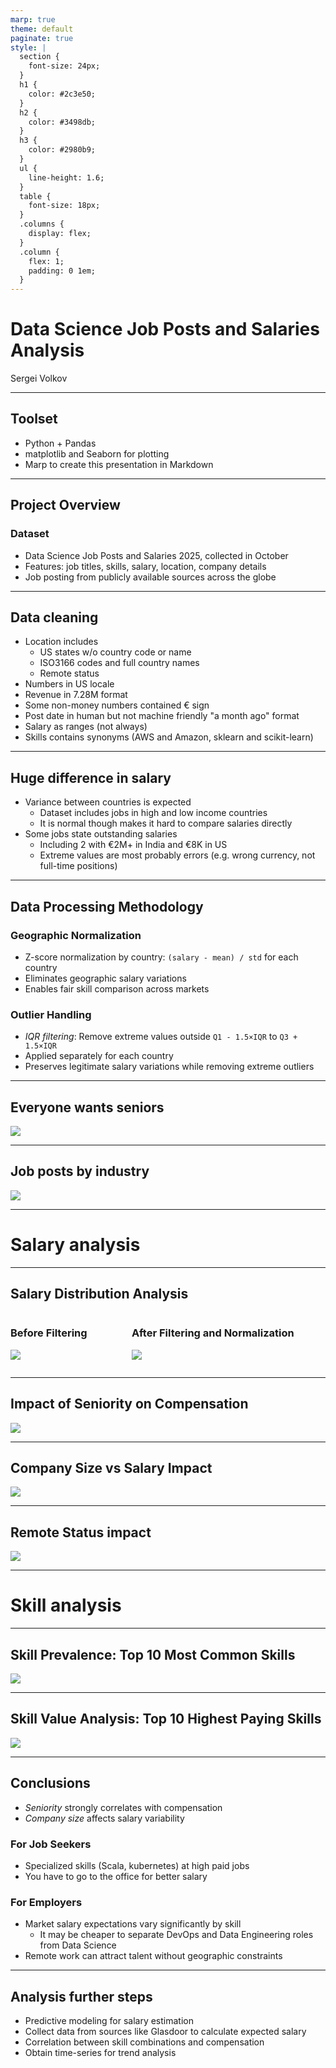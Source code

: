 ```yaml
---
marp: true
theme: default
paginate: true
style: |
  section {
    font-size: 24px;
  }
  h1 {
    color: #2c3e50;
  }
  h2 {
    color: #3498db;
  }
  h3 {
    color: #2980b9;
  }
  ul {
    line-height: 1.6;
  }
  table {
    font-size: 18px;
  }
  .columns {
    display: flex;
  }
  .column {
    flex: 1;
    padding: 0 1em;
  }
---
```


# Data Science Job Posts and Salaries Analysis

Sergei Volkov

---

## Toolset

- Python + Pandas
- matplotlib and Seaborn for plotting
- Marp to create this presentation in Markdown

---

## Project Overview

### Dataset

- Data Science Job Posts and Salaries 2025, collected in October
- Features: job titles, skills, salary, location, company details
- Job posting from publicly available sources across the globe

---

## Data cleaning

- Location includes
  - US states w/o country code or name
  - ISO3166 codes and full country names
  - Remote status
- Numbers in US locale
- Revenue in 7.28M format
- Some non-money numbers contained € sign
- Post date in human but not machine friendly "a month ago" format
- Salary as ranges (not always)
- Skills contains synonyms (AWS and Amazon, sklearn and scikit-learn)

---

## Huge difference in salary

- Variance between countries is expected
  - Dataset includes jobs in high and low income countries
  - It is normal though makes it hard to compare salaries directly
- Some jobs state outstanding salaries
  - Including 2 with €2M+ in India and €8K in US
  - Extreme values are most probably errors (e.g. wrong currency, not full-time positions)

---

## Data Processing Methodology

### Geographic Normalization
- Z-score normalization by country: `(salary - mean) / std` for each country
- Eliminates geographic salary variations
- Enables fair skill comparison across markets

### Outlier Handling
- *IQR filtering*: Remove extreme values outside `Q1 - 1.5×IQR` to `Q3 + 1.5×IQR`
- Applied separately for each country
- Preserves legitimate salary variations while removing extreme outliers

---

## Everyone wants seniors

![](./job_postings_by_seniority.png)

---

## Job posts by industry

![](./job_postings_by_industry.png)

---

# Salary analysis

---

## Salary Distribution Analysis

<div class="columns">
<div class="column">

### Before Filtering
![](./salary_dist_before.png)

</div>
<div class="column">

### After Filtering and Normalization
![](./salary_dist_after.png)

</div>
</div>

---

## Impact of Seniority on Compensation

![](./salary_by_seniority.png)

---

## Company Size vs Salary Impact

![](./salary_by_company_size.png)

---

## Remote Status impact

![](./remote_vs_onsite_salary.png)

---

# Skill analysis

---

## Skill Prevalence: Top 10 Most Common Skills

![](./top_10_most_common_skills.png)

---

## Skill Value Analysis: Top 10 Highest Paying Skills

![](./top_10_highest_paying_skills.png)

---

## Conclusions

- *Seniority* strongly correlates with compensation
- *Company size* affects salary variability

### For Job Seekers

- Specialized skills (Scala, kubernetes) at high paid jobs
- You have to go to the office for better salary

### For Employers

- Market salary expectations vary significantly by skill
  - It may be cheaper to separate DevOps and Data Engineering roles from Data Science
- Remote work can attract talent without geographic constraints

---

## Analysis further steps

- Predictive modeling for salary estimation
- Collect data from sources like Glasdoor to calculate expected salary
- Correlation between skill combinations and compensation
- Obtain time-series for trend analysis
